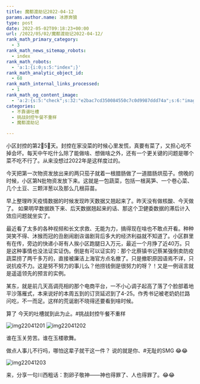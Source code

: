 ```yaml
---
title: 魔都渡劫记2022-04-12
params.author.name: 冰原奔狼
type: post
date: 2022-05-02T09:18:23+00:00
url: /2022/05/02/魔都渡劫记2022-04-12/
rank_math_primary_category:
  - 3
rank_math_news_sitemap_robots:
  - index
rank_math_robots:
  - 'a:1:{i:0;s:5:"index";}'
rank_math_analytic_object_id:
  - 68
rank_math_internal_links_processed:
  - 1
rank_math_og_content_image:
  - 'a:2:{s:5:"check";s:32:"e2bac7cd350084550c7c0d9987ddd74a";s:6:"images";a:0:{}}'
categories:
  - 不靠谱吐槽
  - 挑战封控午餐不重样
  - 魔都渡劫记

---
```

小区封控的第2⃣️5⃣️天。封控在家没菜的时候心里发慌，真要有菜了，又担心吃不掉会坏。每天中午吃什么除了能做啥、想做啥之外，还有一个更关键的问题是哪个菜不吃不行了。从来没想过2022年是这样度过的。

今天把第一次物资发放出来的两只茄子就着一根腊肠做了一道腊肠烘茄子。傍晚的时候，小区第N批物资发放下来。这就是一包蔬菜，包括一根莴笋、一个卷心菜、几个土豆、三颗洋葱以及那么几根蒜苗。

早上整理昨天疫情数据的时候发现昨天数据又翘起来了。昨天没有做核酸、今天做了。 如果明早数据跌下来、后天数据翘起来的话、那这个卫健委数据的滞后计入效应问题就坐实了。

最近看了太多的各种视频和长文求救、无能为力，搞得现在啥也不敢点开看。种种哭笑不得、沐猴而冠的丑剧闹剧诙谐剧背后多大的经济利益就不知道了。小区群里有在传，旁边的快递小哥有人挨小区跑腿日入万元，最近一个月挣了近40万。只是这种事情也没法证实证伪。倒是有可以证实的：那个北蔡镇书记蔡某强倒卖防疫蔬菜捞了两千多万的，直接被廉洁上海官方点名撤了。只是撤职原因语焉不详，只说抗疫不力。这是努不努力的事儿么？他捞钱倒是很努力的呀？！又是一例谣言就是遥遥领先的预言的实例。

某东，就是前几天高调亮相的那个电商平台，一不小心调子起高了落了个脸部着地平沙落雁式，本来说好的本周五到的订货延迟到了4-25。作秀书记被老奶奶拦路问吃，不一而足。这样的荒诞剧不晓得还要看到啥时候。

算了 今天的吐槽就到此为止。#挑战封控午餐不重样

<img decoding="async" src="https://i0.wp.com/s2.loli.net/2022/05/02/83nmZjutfoCAsh4.jpg?w=640&#038;ssl=1" alt="img22041201" data-recalc-dims="1" />
<img decoding="async" src="https://i0.wp.com/s2.loli.net/2022/05/02/iZuIKrUtnEfOm42.jpg?w=640&#038;ssl=1" alt="img22041202" data-recalc-dims="1" />

谁在玉关劳苦。谁在玉楼歌舞。

做点人事儿不行吗，哪怕这辈子就干这一件？ 说的就是你、#无耻的SMG 😂😂

<img decoding="async" src="https://i0.wp.com/s2.loli.net/2022/05/02/ytnaPj5cfWvoAlO.jpg?w=640&#038;ssl=1" alt="img22041203" data-recalc-dims="1" />

来，分享一句川西粗话：割卵子敬神——神也得罪了、人也得罪了。😂😂
